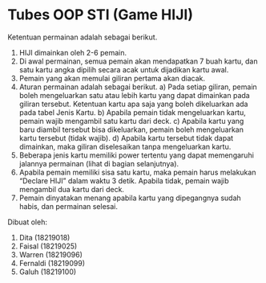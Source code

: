 # Tubes OOP STI (Game HIJI)

Ketentuan permainan adalah sebagai berikut.
1) HIJI dimainkan oleh 2-6 pemain.
2) Di awal permainan, semua pemain akan mendapatkan 7 buah kartu, dan satu kartu angka
dipilih secara acak untuk dijadikan kartu awal.
3) Pemain yang akan memulai giliran pertama akan diacak.
4) Aturan permainan adalah sebagai berikut.
a) Pada setiap giliran, pemain boleh mengeluarkan satu atau lebih kartu yang dapat
dimainkan pada giliran tersebut. Ketentuan kartu apa saja yang boleh dikeluarkan
ada pada tabel Jenis Kartu.
b) Apabila pemain tidak mengeluarkan kartu, pemain wajib mengambil satu kartu dari
deck.
c) Apabila kartu yang baru diambil tersebut bisa dikeluarkan, pemain boleh
mengeluarkan kartu tersebut (tidak wajib).
d) Apabila kartu tersebut tidak dapat dimainkan, maka giliran diselesaikan tanpa
mengeluarkan kartu.
5) Beberapa jenis kartu memiliki power tertentu yang dapat memengaruhi jalannya
permainan (lihat di bagian selanjutnya).
6) Apabila pemain memiliki sisa satu kartu, maka pemain harus melakukan “Declare HIJI”
dalam waktu 3 detik. Apabila tidak, pemain wajib mengambil dua kartu dari deck.
7) Pemain dinyatakan menang apabila kartu yang dipegangnya sudah habis, dan permainan
selesai.

Dibuat oleh:
1) Dita (18219018)
2) Faisal (18219025)
3) Warren (18219096)
4) Fernaldi (18219099)
5) Galuh (18219100)

